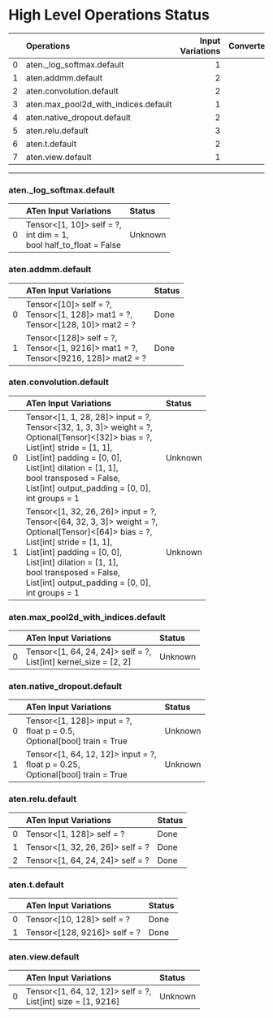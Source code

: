 # High Level Operations Status
|    | Operations                           |   Input Variations |   Converted |
|---:|:-------------------------------------|-------------------:|------------:|
|  0 | aten._log_softmax.default            |                  1 |           0 |
|  1 | aten.addmm.default                   |                  2 |           2 |
|  2 | aten.convolution.default             |                  2 |           0 |
|  3 | aten.max_pool2d_with_indices.default |                  1 |           0 |
|  4 | aten.native_dropout.default          |                  2 |           0 |
|  5 | aten.relu.default                    |                  3 |           3 |
|  6 | aten.t.default                       |                  2 |           2 |
|  7 | aten.view.default                    |                  1 |           0 |
***
### aten._log_softmax.default
|    | ATen Input Variations                                                   | Status   |
|---:|:------------------------------------------------------------------------|:---------|
|  0 | Tensor<[1, 10]> self = ?,<br>int dim = 1,<br>bool half_to_float = False | Unknown  |
### aten.addmm.default
|    | ATen Input Variations                                                                  | Status   |
|---:|:---------------------------------------------------------------------------------------|:---------|
|  0 | Tensor<[10]> self = ?,<br>Tensor<[1, 128]> mat1 = ?,<br>Tensor<[128, 10]> mat2 = ?     | Done     |
|  1 | Tensor<[128]> self = ?,<br>Tensor<[1, 9216]> mat1 = ?,<br>Tensor<[9216, 128]> mat2 = ? | Done     |
### aten.convolution.default
|    | ATen Input Variations                                                                                                                                                                                                                                                                         | Status   |
|---:|:----------------------------------------------------------------------------------------------------------------------------------------------------------------------------------------------------------------------------------------------------------------------------------------------|:---------|
|  0 | Tensor<[1, 1, 28, 28]> input = ?,<br>Tensor<[32, 1, 3, 3]> weight = ?,<br>Optional[Tensor]<[32]> bias = ?,<br>List[int] stride = [1, 1],<br>List[int] padding = [0, 0],<br>List[int] dilation = [1, 1],<br>bool transposed = False,<br>List[int] output_padding = [0, 0],<br>int groups = 1   | Unknown  |
|  1 | Tensor<[1, 32, 26, 26]> input = ?,<br>Tensor<[64, 32, 3, 3]> weight = ?,<br>Optional[Tensor]<[64]> bias = ?,<br>List[int] stride = [1, 1],<br>List[int] padding = [0, 0],<br>List[int] dilation = [1, 1],<br>bool transposed = False,<br>List[int] output_padding = [0, 0],<br>int groups = 1 | Unknown  |
### aten.max_pool2d_with_indices.default
|    | ATen Input Variations                                               | Status   |
|---:|:--------------------------------------------------------------------|:---------|
|  0 | Tensor<[1, 64, 24, 24]> self = ?,<br>List[int] kernel_size = [2, 2] | Unknown  |
### aten.native_dropout.default
|    | ATen Input Variations                                                                | Status   |
|---:|:-------------------------------------------------------------------------------------|:---------|
|  0 | Tensor<[1, 128]> input = ?,<br>float p = 0.5,<br>Optional[bool] train = True         | Unknown  |
|  1 | Tensor<[1, 64, 12, 12]> input = ?,<br>float p = 0.25,<br>Optional[bool] train = True | Unknown  |
### aten.relu.default
|    | ATen Input Variations            | Status   |
|---:|:---------------------------------|:---------|
|  0 | Tensor<[1, 128]> self = ?        | Done     |
|  1 | Tensor<[1, 32, 26, 26]> self = ? | Done     |
|  2 | Tensor<[1, 64, 24, 24]> self = ? | Done     |
### aten.t.default
|    | ATen Input Variations        | Status   |
|---:|:-----------------------------|:---------|
|  0 | Tensor<[10, 128]> self = ?   | Done     |
|  1 | Tensor<[128, 9216]> self = ? | Done     |
### aten.view.default
|    | ATen Input Variations                                           | Status   |
|---:|:----------------------------------------------------------------|:---------|
|  0 | Tensor<[1, 64, 12, 12]> self = ?,<br>List[int] size = [1, 9216] | Unknown  |

